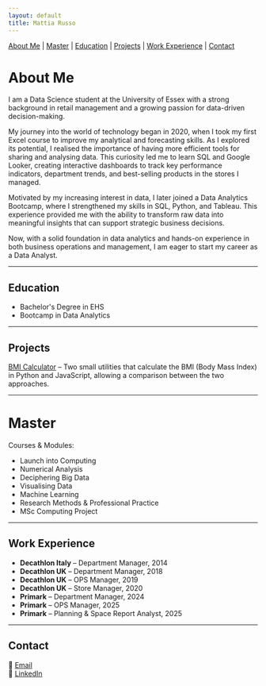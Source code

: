 ```yaml
---
layout: default
title: Mattia Russo
---
```


[About Me](#about-me) | [Master](#master) | [Education](#education) | [Projects](#projects) | [Work Experience](#work-experience) | [Contact](#contact)

# About Me

I am a Data Science student at the University of Essex with a strong background in retail management and a growing passion for data-driven decision-making.

My journey into the world of technology began in 2020, when I took my first Excel course to improve my analytical and forecasting skills. As I explored its potential, I realised the importance of having more efficient tools for sharing and analysing data. This curiosity led me to learn SQL and Google Looker, creating interactive dashboards to track key performance indicators, department trends, and best-selling products in the stores I managed.

Motivated by my increasing interest in data, I later joined a Data Analytics Bootcamp, where I strengthened my skills in SQL, Python, and Tableau. This experience provided me with the ability to transform raw data into meaningful insights that can support strategic business decisions.

Now, with a solid foundation in data analytics and hands-on experience in both business operations and management, I am eager to start my career as a Data Analyst.

---

## Education

- Bachelor's Degree in EHS  
- Bootcamp in Data Analytics

---

## Projects

[BMI Calculator](https://github.com/matt9891-stack/Utility_BMI.git) – Two small utilities that calculate the BMI (Body Mass Index) in Python and JavaScript, allowing a comparison between the two approaches.

---

# Master

Courses & Modules:

- Launch into Computing
- Numerical Analysis
- Deciphering Big Data
- Visualising Data
- Machine Learning
- Research Methods & Professional Practice
- MSc Computing Project

---

## Work Experience

- **Decathlon Italy** – Department Manager, 2014  
- **Decathlon UK** – Department Manager, 2018  
- **Decathlon UK** – OPS Manager, 2019  
- **Decathlon UK** – Store Manager, 2020  
- **Primark** – Department Manager, 2024  
- **Primark** – OPS Manager, 2025  
- **Primark** – Planning & Space Report Analyst, 2025

---

## Contact

📧 [Email](mailto:mr25377@essex.ac.uk)  
💼 [LinkedIn](https://www.linkedin.com/in/mattia-russo-172934153)

